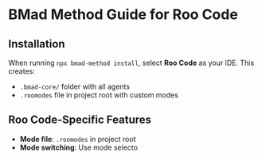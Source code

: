 # BMad Method Guide for Roo Code

## Installation

When running `npx bmad-method install`, select **Roo Code** as your IDE. This creates:

- `.bmad-core/` folder with all agents
- `.roomodes` file in project root with custom modes

## Roo Code-Specific Features

- **Mode file**: `.roomodes` in project root
- **Mode switching**: Use mode selecto
